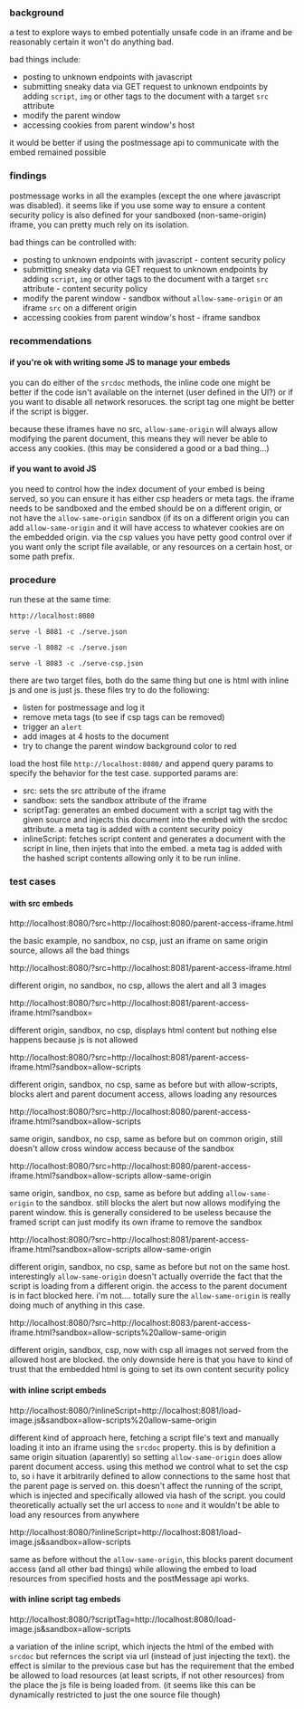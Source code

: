 ### background

a test to explore ways to embed potentially unsafe code in an iframe and be reasonably certain it won't do anything bad.


bad things include:
- posting to unknown endpoints with javascript
- submitting sneaky data via GET request to unknown endpoints by adding `script`, `img` or other tags to the document with a target `src` attribute
- modify the parent window
- accessing cookies from parent window's host


it would be better if using the postmessage api to communicate with the embed remained possible

### findings

postmessage works in all the examples (except the one where javascript was disabled). it seems like if you use some way to ensure a content security policy is also defined for your sandboxed (non-same-origin) iframe, you can pretty much rely on its isolation.

bad things can be controlled with:
- posting to unknown endpoints with javascript - content security policy
- submitting sneaky data via GET request to unknown endpoints by adding `script`, `img` or other tags to the document with a target `src` attribute - content security policy
- modify the parent window - sandbox without `allow-same-origin` or an iframe `src` on a different origin
- accessing cookies from parent window's host - iframe sandbox

### recommendations 

#### if you're ok with writing some JS to manage your embeds

you can do either of the `srcdoc` methods, the inline code one might be better if the code isn't available on the internet (user defined in the UI?) or if you want to disable all network resoruces. the script tag one might be better if the script is bigger.

because these iframes have no src, `allow-same-origin` will always allow modifying the parent document, this means they will never be able to access any cookies. (this may be considered a good or a bad thing...)

#### if you want to avoid JS

you need to control how the index document of your embed is being served, so you can ensure it has either csp headers or meta tags. the iframe needs to be sandboxed and the embed should be on a different origin, or not have the `allow-same-origin` sandbox (if its on a different origin you can add `allow-same-origin` and it will have access to whatever cookies are on the embedded origin. via the csp values you have petty good control over if you want only the script file available, or any resources on a certain host, or some path prefix.


### procedure
run these at the same time:
```
http://localhost:8080
```
```
serve -l 8081 -c ./serve.json
```
```
serve -l 8082 -c ./serve.json
```
```
serve -l 8083 -c ./serve-csp.json
```

there are two target files, both do the same thing but one is html with inline js and one is just js. these files try to do the following:
- listen for postmessage and log it
- remove meta tags (to see if csp tags can be removed)
- trigger an `alert`
- add images at 4 hosts to the document
- try to change the parent window background color to red


load the host file `http://localhost:8080/` and append query params to specify the behavior for the test case. supported params are:
- src: sets the src attribute of the iframe
- sandbox: sets the sandbox attribute of the iframe
- scriptTag: generates an embed document with a script tag with the given source and injects this document into the embed with the srcdoc attribute. a meta tag is added with a content security poicy
- inlineScript: fetches script content and generates a document with the script in line, then injets that into the embed. a meta tag is added with the hashed script contents allowing only it to be run inline.

### test cases

#### with src embeds

http://localhost:8080/?src=http://localhost:8080/parent-access-iframe.html

the basic example, no sandbox, no csp, just an iframe on same origin source, allows all the bad things


http://localhost:8080/?src=http://localhost:8081/parent-access-iframe.html

different origin, no sandbox, no csp, allows the alert and all 3 images


http://localhost:8080/?src=http://localhost:8081/parent-access-iframe.html?sandbox=

different origin, sandbox, no csp, displays html content but nothing else happens because js is not allowed


http://localhost:8080/?src=http://localhost:8081/parent-access-iframe.html?sandbox=allow-scripts

different origin, sandbox, no csp, same as before but with allow-scripts, blocks alert and parent document access, allows loading any resources


http://localhost:8080/?src=http://localhost:8080/parent-access-iframe.html?sandbox=allow-scripts

same origin, sandbox, no csp, same as before but on common origin, still doesn't allow cross window access because of the sandbox


http://localhost:8080/?src=http://localhost:8080/parent-access-iframe.html?sandbox=allow-scripts allow-same-origin

same origin, sandbox, no csp, same as before but adding `allow-same-origin` to the sandbox. still blocks the alert but now allows modifying the parent window. this is generally considered to be useless because the framed script can just modify its own iframe to remove the sandbox


http://localhost:8080/?src=http://localhost:8081/parent-access-iframe.html?sandbox=allow-scripts allow-same-origin

different origin, sandbox, no csp, same as before but not on the same host. interestingly `allow-same-origin` doesn't actually override the fact that the script is loading from a different origin. the access to the parent document is in fact blocked here. i'm not.... totally sure the `allow-same-origin` is really doing much of anything in this case.


http://localhost:8080/?src=http://localhost:8083/parent-access-iframe.html?sandbox=allow-scripts%20allow-same-origin

different origin, sandbox, csp, now with csp all images not served from the allowed host are blocked. the only downside here is that you have to kind of trust that the embedded html is going to set its own content security policy

#### with inline script embeds

http://localhost:8080/?inlineScript=http://localhost:8081/load-image.js&sandbox=allow-scripts%20allow-same-origin

different kind of approach here, fetching a script file's text and manually loading it into an iframe using the `srcdoc` property. this is by definition a same origin situation (aparently) so setting `allow-same-origin` does allow parent document access. using this method we control what to set the csp to, so i have it arbitrarily defined to allow connections to the same host that the parent page is served on. this doesn't affect the running of the script, which is injected and specifically allowed via hash of the script. you could theoretically actually set the url access to `none` and it wouldn't be able to load any resources from anywhere


http://localhost:8080/?inlineScript=http://localhost:8081/load-image.js&sandbox=allow-scripts

same as before without the `allow-same-origin`, this blocks parent document access (and all other bad things) while allowing the embed to load resources from specified hosts and the postMessage api works.

#### with inline script tag embeds

http://localhost:8080/?scriptTag=http://localhost:8080/load-image.js&sandbox=allow-scripts

a variation of the inline script, which injects the html of the embed with `srcdoc` but refernces the script via url (instead of just injecting the text). the effect is similar to the previous case but has the requirement that the embed be allowed to load resources (at least scripts, if not other resources) from the place the js file is being loaded from. (it seems like this can be dynamically restricted to just the one source file though)
